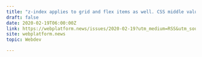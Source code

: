 ```yaml
---
title: "z-index applies to grid and flex items as well. CSS middle value aligns with middle of x-height. -webkit-text-stroke is widely supported."
draft: false
date: 2020-02-19T06:00:00Z
link: https://webplatform.news/issues/2020-02-19?utm_medium=RSS&utm_source=hune
site: webplatform.news
topic: Webdev  

---
```

